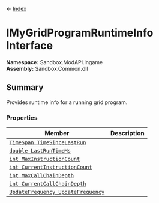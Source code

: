← [Index](index.md)
# IMyGridProgramRuntimeInfo Interface
**Namespace:** Sandbox.ModAPI.Ingame  
**Assembly:** Sandbox.Common.dll  
## Summary
Provides runtime info for a running grid program.
### Properties
|Member|Description|
|---|---|
|[`TimeSpan TimeSinceLastRun`](Sandbox.ModAPI.Ingame.TimeSinceLastRun)||
|[`double LastRunTimeMs`](Sandbox.ModAPI.Ingame.LastRunTimeMs)||
|[`int MaxInstructionCount`](Sandbox.ModAPI.Ingame.MaxInstructionCount)||
|[`int CurrentInstructionCount`](Sandbox.ModAPI.Ingame.CurrentInstructionCount)||
|[`int MaxCallChainDepth`](Sandbox.ModAPI.Ingame.MaxCallChainDepth)||
|[`int CurrentCallChainDepth`](Sandbox.ModAPI.Ingame.CurrentCallChainDepth)||
|[`UpdateFrequency UpdateFrequency`](Sandbox.ModAPI.Ingame.UpdateFrequency)||
